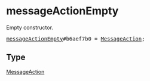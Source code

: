 # messageActionEmpty

Empty constructor.

<pre>
<a href="../constructor/messageActionEmpty.md">messageActionEmpty</a>#b6aef7b0 = <a href="../type/MessageAction.md">MessageAction</a>;
</pre>

## Type

<a href="../type/MessageAction.md">MessageAction</a>
